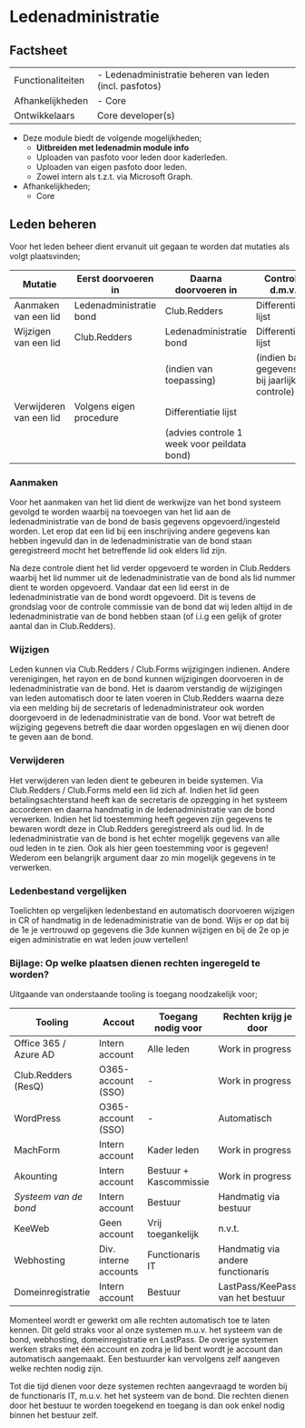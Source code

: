 # Ledenadministratie

## Factsheet

| | |
| --- | --- |
| Functionaliteiten | - Ledenadministratie beheren van leden (incl. pasfotos) |
| Afhankelijkheden | - Core |
| Ontwikkelaars | Core developer(s) |

- Deze module biedt de volgende mogelijkheden;
    - **Uitbreiden met ledenadmin module info**
    - Uploaden van pasfoto voor leden door kaderleden.
    - Uploaden van eigen pasfoto door leden.
    - Zowel intern als t.z.t. via Microsoft Graph.
- Afhankelijkheden;
    - Core

## Leden beheren

Voor het leden beheer dient ervanuit uit gegaan te worden dat mutaties als volgt
plaatsvinden;

| **Mutatie**             | **Eerst doorvoeren in** | **Daarna doorvoeren in**                    | **Controle d.m.v.**                              |
|-------------------------|-------------------------|---------------------------------------------|--------------------------------------------------|
| Aanmaken van een lid    | Ledenadministratie bond | Club.Redders                                | Differentiatie lijst                             |
| Wijzigen van een lid    | Club.Redders            | Ledenadministratie bond                     | Differentiatie lijst                             |
|                         |                         | (indien van toepassing)                     | (indien basis gegevens, bij jaarlijkse controle) |
| Verwijderen van een lid | Volgens eigen procedure | Differentiatie lijst                        |                                                  |
|                         |                         | (advies controle 1 week voor peildata bond) |                                                  |

### Aanmaken

Voor het aanmaken van het lid dient de werkwijze van het bond systeem gevolgd te
worden waarbij na toevoegen van het lid aan de ledenadministratie van de bond de basis
gegevens opgevoerd/ingesteld worden. Let erop dat een lid bij een
inschrijving andere gegevens kan hebben ingevuld dan in de ledenadministratie van de bond staan geregistreerd
mocht het betreffende lid ook elders lid zijn.

Na deze controle dient het lid verder opgevoerd te worden in Club.Redders
waarbij het lid nummer uit de ledenadministratie van de bond als lid nummer dient te worden opgevoerd. Vandaar
dat een lid eerst in de ledenadministratie van de bond wordt opgevoerd. Dit is tevens de grondslag voor
de controle commissie van de bond dat wij leden altijd in de ledenadministratie van de bond hebben staan
(of i.i.g een gelijk of groter aantal dan in Club.Redders).

### Wijzigen

Leden kunnen via Club.Redders / Club.Forms wijzigingen indienen. Andere
verenigingen, het rayon en de bond kunnen wijzigingen doorvoeren  in de ledenadministratie van de bond.
Het is daarom verstandig de wijzigingen van leden automatisch door te laten
voeren in Club.Redders waarna deze via een melding bij de secretaris of
ledenadministrateur ook worden doorgevoerd  in de ledenadministratie van de bond.
Voor wat betreft de wijziging gegevens betreft die daar worden opgeslagen en wij dienen door te geven aan de bond.

### Verwijderen

Het verwijderen van leden dient te gebeuren in beide systemen. Via Club.Redders
/ Club.Forms meld een lid zich af. Indien het lid geen betalingsachterstand
heeft kan de secretaris de opzegging in het systeem accorderen en daarna
handmatig in de ledenadministratie van de bond verwerken. Indien het lid toestemming heeft gegeven zijn
gegevens te bewaren wordt deze in Club.Redders geregistreerd als oud lid.
In de ledenadministratie van de bond is het echter mogelijk gegevens van alle oud leden in te zien. Ook als
hier geen toestemming voor is gegeven! Wederom een belangrijk argument daar zo min mogelijk gegevens in te verwerken.

### Ledenbestand vergelijken

Toelichten op vergelijken ledenbestand en automatisch doorvoeren wijzigen in CR of handmatig in de ledenadministratie van de bond. Wijs er op dat bij de 1e je vertrouwd op gegevens die 3de kunnen wijzigen en bij
de 2e op je eigen administratie en wat leden jouw vertellen!

### Bijlage: Op welke plaatsen dienen rechten ingeregeld te worden?

Uitgaande van onderstaande tooling is toegang noodzakelijk voor;

| **Tooling**           | **Accout**            | **Toegang nodig voor** | **Rechten krijg je door**         |
|-----------------------|-----------------------|------------------------|-----------------------------------|
| Office 365 / Azure AD | Intern account        | Alle leden             | Work in progress                  |
| Club.Redders (ResQ)   | O365-account (SSO)    | \-                     | Work in progress                  |
| WordPress             | O365-account (SSO)    | \-                     | Automatisch                       |
| MachForm              | Intern account        | Kader leden            | Work in progress                  |
| Akounting             | Intern account        | Bestuur + Kascommissie | Work in progress                  |
| *Systeem van de bond* | Intern account        | Bestuur                | Handmatig via bestuur             |
| KeeWeb                | Geen account          | Vrij toegankelijk      | n.v.t.                            |
| Webhosting            | Div. interne accounts | Functionaris IT        | Handmatig via andere functionaris |
| Domeinregistratie     | Intern account        | Bestuur                | LastPass/KeePass van het bestuur  |

Momenteel wordt er gewerkt om alle rechten automatisch toe te laten kennen. Dit
geld straks voor al onze systemen m.u.v. het systeem van de bond, webhosting,
domeinregistratie en LastPass. De overige systemen werken straks met één account
en zodra je lid bent wordt je account dan automatisch aangemaakt. Een bestuurder
kan vervolgens zelf aangeven welke rechten nodig zijn.

Tot die tijd dienen voor deze systemen rechten aangevraagd te worden bij de
functionaris IT, m.u.v. het het systeem van de bond. Die rechten dienen door het
bestuur te worden toegekend en toegang is dan ook enkel nodig binnen het bestuur
zelf.